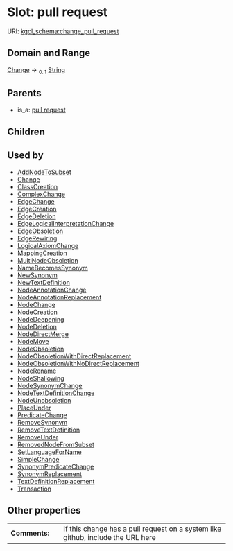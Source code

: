 
# Slot: pull request




URI: [kgcl_schema:change_pull_request](https://w3id.org/kgcl-schema/change_pull_request)


## Domain and Range

[Change](Change.md) &#8594;  <sub>0..1</sub> [String](types/String.md)

## Parents

 *  is_a: [pull request](pull_request.md)

## Children


## Used by

 * [AddNodeToSubset](AddNodeToSubset.md)
 * [Change](Change.md)
 * [ClassCreation](ClassCreation.md)
 * [ComplexChange](ComplexChange.md)
 * [EdgeChange](EdgeChange.md)
 * [EdgeCreation](EdgeCreation.md)
 * [EdgeDeletion](EdgeDeletion.md)
 * [EdgeLogicalInterpretationChange](EdgeLogicalInterpretationChange.md)
 * [EdgeObsoletion](EdgeObsoletion.md)
 * [EdgeRewiring](EdgeRewiring.md)
 * [LogicalAxiomChange](LogicalAxiomChange.md)
 * [MappingCreation](MappingCreation.md)
 * [MultiNodeObsoletion](MultiNodeObsoletion.md)
 * [NameBecomesSynonym](NameBecomesSynonym.md)
 * [NewSynonym](NewSynonym.md)
 * [NewTextDefinition](NewTextDefinition.md)
 * [NodeAnnotationChange](NodeAnnotationChange.md)
 * [NodeAnnotationReplacement](NodeAnnotationReplacement.md)
 * [NodeChange](NodeChange.md)
 * [NodeCreation](NodeCreation.md)
 * [NodeDeepening](NodeDeepening.md)
 * [NodeDeletion](NodeDeletion.md)
 * [NodeDirectMerge](NodeDirectMerge.md)
 * [NodeMove](NodeMove.md)
 * [NodeObsoletion](NodeObsoletion.md)
 * [NodeObsoletionWithDirectReplacement](NodeObsoletionWithDirectReplacement.md)
 * [NodeObsoletionWithNoDirectReplacement](NodeObsoletionWithNoDirectReplacement.md)
 * [NodeRename](NodeRename.md)
 * [NodeShallowing](NodeShallowing.md)
 * [NodeSynonymChange](NodeSynonymChange.md)
 * [NodeTextDefinitionChange](NodeTextDefinitionChange.md)
 * [NodeUnobsoletion](NodeUnobsoletion.md)
 * [PlaceUnder](PlaceUnder.md)
 * [PredicateChange](PredicateChange.md)
 * [RemoveSynonym](RemoveSynonym.md)
 * [RemoveTextDefinition](RemoveTextDefinition.md)
 * [RemoveUnder](RemoveUnder.md)
 * [RemovedNodeFromSubset](RemovedNodeFromSubset.md)
 * [SetLanguageForName](SetLanguageForName.md)
 * [SimpleChange](SimpleChange.md)
 * [SynonymPredicateChange](SynonymPredicateChange.md)
 * [SynonymReplacement](SynonymReplacement.md)
 * [TextDefinitionReplacement](TextDefinitionReplacement.md)
 * [Transaction](Transaction.md)

## Other properties

|  |  |  |
| --- | --- | --- |
| **Comments:** | | If this change has a pull request on a system like github, include the URL here |

